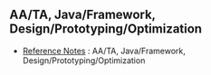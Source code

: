 ## AA/TA, Java/Framework, Design/Prototyping/Optimization

* [Reference Notes](reference.notes) : AA/TA, Java/Framework, Design/Prototyping/Optimization

